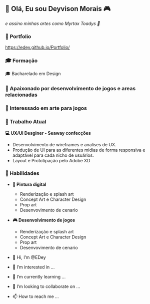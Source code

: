 ## 👋 Olá, Eu sou Deyvison Morais 🎮 
*e assino minhas artes como Myrtax Toadys 🎨*


### 📂 Portfolio
https://edey.github.io/Portfolio/

### 🎓 Formação
🎓 Bacharelado em Design 


### 💖 Apaixonado por desenvolvimento de jogos e areas relacionadas 

### 👀 Interessado em arte para jogos

### 🧰 Trabalho Atual
**💻 UX/UI Desginer - Seaway confecções** </br>
- Desenvolvimento de wireframes e analises de UX. 
- Produção de UI para as diferentes midias de forma responsiva e adaptável para cada nicho de usuários. 
- Layout e Prototipação pelo Adobe XD

### 🔨 Habilidades
- **🎨 Pintura digital**
  - Renderização e splash art 
  - Concept Art e Character Design 
  - Prop art 
  - Desenvovimento de cenario 

- **🎮 Desenvolvimento de jogos**
  - Renderização e splash art 
  - Concept Art e Character Design 
  - Prop art 
  - Desenvovimento de cenario 


- 👋 Hi, I’m @EDey
- 👀 I’m interested in ...
- 🌱 I’m currently learning ...
- 💞️ I’m looking to collaborate on ...
- 📫 How to reach me ...

<!---
EDey/EDey is a ✨ special ✨ repository because its `README.md` (this file) appears on your GitHub profile.
You can click the Preview link to take a look at your changes.
--->
